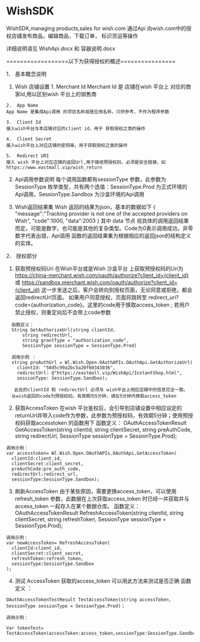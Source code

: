 # WishSDK
WishSDK,managing products,sales for wish.com
通过Api 向wish.com中的授权店铺发布商品，编辑商品，下载订单，
标识货运等操作

详细说明请见 WishApi.docx 和 容器说明.docx

==================以下为获得授权的概述================

1．	基本概念说明
  1)	Wish 店铺设置
    1.	Merchant Id
    Merchant Id 是 店铺在wish 平台上 对应的商家Id,用以区别wish 平台上的销售商

    2.	App Name
    App Name 是集成Api调用 的项目名称或是应用名称，只供参考，不作为程序参数

    3.	Client Id
    接入wish平台与本店铺对应的client id，用于 获取授权之类的操作
    
    4.	Client Secret
    接入wish平台上对应店铺的密钥串，用于获取授权之类的操作
    
    5.	Redirect URI
    接入 wish 平台上对应店铺的返回Url,用于接收预授权码，必须是安全链接，如 https://www.eastmall.vip/wish_return
  
  2)	Api调用参数说明
    每个调用函数都有sessionType 参数，此参数为SessionType 枚举类型，共有两个选值：SessionType.Prod 为正式环境的Api调用，SessionType.Sandbox 为沙盒环境的Api调用 

  3)	Wish返回结果集
    Wish 返回的结果为json，基本的数据如下
    {
      "message":"Tracking provider is not one of the accepted providers on Wish",
      "code":1000,
      "data":2003
    }
    其中 data 节点 视具体的调用返回结果而定，可能是数字，也可能是其他的复杂类型。Code为0表示调用成功，非零数字代表出错，Api调用 函数的返回结果集为根据相应的返回json的结构定义的实体。


2．	授权部分
  1)	获取预授权码Uri
      在Wish平台或是Wish 沙盒平台 上获取预授权码的Uri为 
      https://china-merchant.wish.com/oauth/authorize?client_id={client_id} 或
      https://sandbox.merchant.wish.com/oauth/authorize?client_id={client_id}
      这一步发送之后，客户会转向到授权页面，无论同意或拒绝，都会返回redirectUrl页面。
      如果用户同意授权，页面将跳转至 redirect_uri?code={authorization_code}。这里的code用于换取access_token ; 若用户禁止授权，则重定向后不会带上code参数

      函数定义：
      String GetAuthorizeUrl(string clientId, 
          string redirectUrl, 
          string grantType = "authorization_code",
          SessionType sessionType = SessionType.Prod)

      调用示例 ：
      string proAuthUrl = Wl.Wish.Open.OAuthAPIs.OAuthApi.GetAuthorizeUrl(
        clientId: "58d5c99a2bc5a20f60343036", 
        redirectUrl: @"https://eastmall.vip/WishApi/InstantShop.html", 
        sessionType: SessionType.Sandbox);

       此处的clientId 和 redirectUrl 必须与 wish平台上相应店铺中的信息完全一致。
      从wish返回的code为预授权码，有效期为5分钟，请在5分钟内换取access_token

  2)	获取AccessToken
    在wish 平台鉴权后，会引导到店铺设置中相应设定的returnUrl并带入code作为参数，此参数为预授权码，有效期5分钟；使用预授权码获取accesstoken 的函数用下
    函数定义：
    OAuthAccessTokenResult GetAccessToken(string clientId, 
      string clientSecret, 
      string preAuthCode,
      string redirectUrl, 
      SessionType sessionType = SessionType.Prod);
      
    调用示例：
    var accesstoken= Wl.Wish.Open.OAuthAPIs.OAuthApi.GetAccessToken(
      clientId:client_id,
      clientSecret:client_secret,
      preAuthCode:pre_auth_code,
      redirectUrl:redirect_url,
      sessionType:SessionType.Sandbox);

  3)	刷新AccessToken
    由于某些原因，需要更换access_token，可以使用 refresh_token 参数，此数据在上次获取access_token 时已经一并获取并与access_token  一起存入在某个数据仓库。
    函数定义：
    OAuthAccessTokenResult RefreshAccessToken(string clientId, 
      string clientSecret, 
      string refreshToken, 
      SessionType sessionType = SessionType.Prod);

    调用示例：
    var newAccessToken= RefreshAccessToken(
      clientId:client_id,
      clientSecret:client_secret,
      refreshToken:refresh_token,
      sessionType:SessionType.Sandbox
    );
    
  4)	测试 AccessToken
    获取的access_token 可以用此方法来测试是否正确
    函数定义 ：
    
    OAuthAccessTokenTestResult TestAccessToken(string accessToken, SessionType sessionType = SessionType.Prod)；
    
    调用示例：
    
    Var tokenTest= TestAccessToken(accessToken:access_token,sessionType:SessionType.Sandbox);

